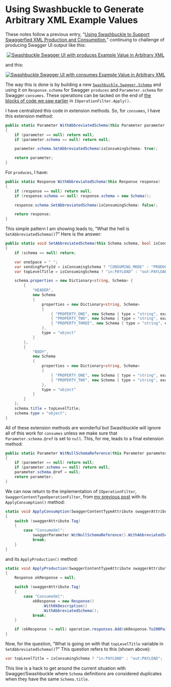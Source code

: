 # Using Swashbuckle to Generate Arbitrary XML Example Values

These notes follow a previous entry, “[Using Swashbuckle to Support Swaggerfied XML Production and Consumption](http://songhayblog.azurewebsites.net/entry/using-swashbuckle-to-support-swaggerfied-xml-production-and-consumption),” continuing to challenge of producing Swagger UI output like this:

<div style="text-align:center">

[![Swashbuckle Swagger UI with produces Example Value in Arbitrary XML](https://farm4.staticflickr.com/3829/32768627106_141f2fe4a0_o_d.png "Swashbuckle Swagger UI with produces Example Value in Arbitrary XML")](https://www.flickr.com/photos/wilhite/32768627106/in/dateposted-public/)

</div>

and this:

<div style="text-align:center">

[![Swashbuckle Swagger UI with consumes Example Value in Arbitrary XML](https://farm3.staticflickr.com/2539/32768627276_e1a5e59894_o_d.png "Swashbuckle Swagger UI with consumes Example Value in Arbitrary XML")](https://www.flickr.com/photos/wilhite/32768627276/in/dateposted-public/)

</div>

The way this is done is by building a new [`Swashbuckle.Swagger.Schema`](https://github.com/domaindrivendev/Swashbuckle/blob/2ed189b041e0e7849ec59a2fa2c0078e540a8359/Swashbuckle.Core/Swagger/SwaggerDocument.cs#L162) and using it on `Response.schema` for Swagger `produces` and `Parameter.schema` for Swagger `consumes`. These operations can be tacked on the end of [the blocks of code we saw earlier](https://gist.github.com/BryanWilhite/1a0e8c14a5002995aa5eb7984bfa5cd0) in `IOperationFilter.Apply()`.

I have centralized this code in extension methods. So, for `consumes`, I have this extension method:

``` c#
public static Parameter WithAbbreviatedSchema(this Parameter parameter)
{
    if (parameter == null) return null;
    if (parameter.schema == null) return null;

    parameter.schema.SetAbbreviatedSchema(isConsumingSchema: true);

    return parameter;
}
```

For `produces`, I have:

``` c#
public static Response WithAbbreviatedSchema(this Response response)
{
    if (response == null) return null;
    if (response.schema == null) response.schema = new Schema();

    response.schema.SetAbbreviatedSchema(isConsumingSchema: false);

    return response;
}
```

This simple pattern I am showing leads to, “What the hell is `SetAbbreviatedSchema()`?” Here is the answer:

``` c#
public static void SetAbbreviatedSchema(this Schema schema, bool isConsumingSchema)
{
    if (schema == null) return;

    var oneSpace = " ";
    var sendingPartyId = isConsumingSchema ? "CONSUMING_MODE" : "PRODUCING_MODE";
    var topLevelTitle = isConsumingSchema ? "in:PAYLOAD" : "out:PAYLOAD";

    schema.properties = new Dictionary<string, Schema> {
        {
            "HEADER",
            new Schema
            {
                properties = new Dictionary<string, Schema>
                {
                    { "PROPERTY_ONE", new Schema { type = "string", example = sendingPartyId } },
                    { "PROPERTY_TWO", new Schema { type = "string", example = oneSpace } },
                    { "PROPERTY_THREE", new Schema { type = "string", example = oneSpace } },
                },
                type = "object"
            }
        },
        {
            "BODY",
            new Schema
            {
                properties = new Dictionary<string, Schema>
                {
                    { "PROPERTY_ONE", new Schema { type = "string", example = oneSpace } },
                    { "PROPERTY_TWO", new Schema { type = "string", example = oneSpace } },
                },
                type = "object"
            }
        }
    };
    schema.title = topLevelTitle;
    schema.type = "object";
}
```

All of these extension methods are wonderful but Swashbuckle will ignore all of this work for `consumes` unless we make sure that `Parameter.schema.@ref` is set to `null`. This, for me, leads to a final extension method:

``` c#
public static Parameter WitNullSchemaReference(this Parameter parameter)
{
    if (parameter == null) return null;
    if (parameter.schema == null) return null;
    parameter.schema.@ref = null;
    return parameter;
}
```

We can now return to the implementation of `IOperationFilter`, `SwaggerContentTypeOperationFilter`, from [my previous post](http://songhayblog.azurewebsites.net/entry/using-swashbuckle-to-support-swaggerfied-xml-production-and-consumption) with its `ApplyConsumption()` method:

``` c#
static void ApplyConsumption(SwaggerContentTypeAttribute swaggerAttribute, Parameter swaggerParameter)
{
    switch (swaggerAttribute.Tag)
    {
        case "ConsumeXml":
            swaggerParameter.WitNullSchemaReference().WithAbbreviatedSchema();
            break;
    }
}
```

and its `ApplyProduction()` method:

``` c#
static void ApplyProduction(SwaggerContentTypeAttribute swaggerAttribute, Operation operation)
{
    Response okResponse = null;

    switch (swaggerAttribute.Tag)
    {
        case "ConsumeXml":
            okResponse = new Response()
                .WithOkDescription()
                .WithAbbreviatedSchema();
            break;
    }

    if (okResponse != null) operation.responses.Add(okResponse.To200Pair());
}
```

Now, for the question, “What is going on with that `topLevelTitle` variable in `SetAbbreviatedSchema()`?” This question refers to this (shown above):

``` c#
var topLevelTitle = isConsumingSchema ? "in:PAYLOAD" : "out:PAYLOAD";
```

This line is a hack to get around the current situation with Swagger/Swashbuckle where `Schema` definitions are considered duplicates when they have the same `Schema.title`.